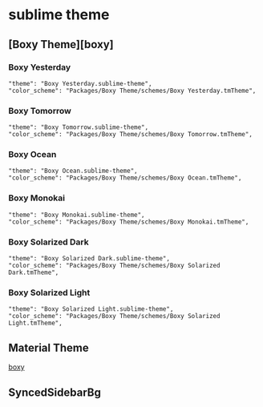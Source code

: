 # sublime theme

## [Boxy Theme][boxy]

### Boxy Yesterday
	"theme": "Boxy Yesterday.sublime-theme",
	"color_scheme": "Packages/Boxy Theme/schemes/Boxy Yesterday.tmTheme",
### Boxy Tomorrow
	"theme": "Boxy Tomorrow.sublime-theme",
	"color_scheme": "Packages/Boxy Theme/schemes/Boxy Tomorrow.tmTheme",
### Boxy Ocean
	"theme": "Boxy Ocean.sublime-theme",
	"color_scheme": "Packages/Boxy Theme/schemes/Boxy Ocean.tmTheme",
### Boxy Monokai
	"theme": "Boxy Monokai.sublime-theme",
	"color_scheme": "Packages/Boxy Theme/schemes/Boxy Monokai.tmTheme",
### Boxy Solarized Dark
	"theme": "Boxy Solarized Dark.sublime-theme",
	"color_scheme": "Packages/Boxy Theme/schemes/Boxy Solarized Dark.tmTheme",
### Boxy Solarized Light
	"theme": "Boxy Solarized Light.sublime-theme",
	"color_scheme": "Packages/Boxy Theme/schemes/Boxy Solarized Light.tmTheme",

## Material Theme

[boxy](https://github.com/ihodev/sublime-boxy)


## SyncedSidebarBg
 